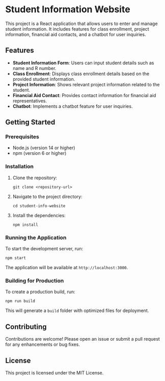 # Student Information Website

This project is a React application that allows users to enter and manage student information. It includes features for class enrollment, project information, financial aid contacts, and a chatbot for user inquiries.

## Features

- **Student Information Form**: Users can input student details such as name and R number.
- **Class Enrollment**: Displays class enrollment details based on the provided student information.
- **Project Information**: Shows relevant project information related to the student.
- **Financial Aid Contact**: Provides contact information for financial aid representatives.
- **Chatbot**: Implements a chatbot feature for user inquiries.

## Getting Started

### Prerequisites

- Node.js (version 14 or higher)
- npm (version 6 or higher)

### Installation

1. Clone the repository:
   ```
   git clone <repository-url>
   ```
2. Navigate to the project directory:
   ```
   cd student-info-website
   ```
3. Install the dependencies:
   ```
   npm install
   ```

### Running the Application

To start the development server, run:
```
npm start
```
The application will be available at `http://localhost:3000`.

### Building for Production

To create a production build, run:
```
npm run build
```
This will generate a `build` folder with optimized files for deployment.

## Contributing

Contributions are welcome! Please open an issue or submit a pull request for any enhancements or bug fixes.

## License

This project is licensed under the MIT License.